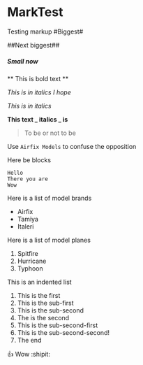 # MarkTest
Testing markup
#Biggest#

##Next biggest##

##### Small now 

** This is bold text **

*This is in italics I hope*

 *This is in italics*

**This text _ italics _ is**

> To be or not to be

Use `Airfix Models` to confuse the opposition

Here be blocks 
```
Hello
There you are
Wow 
```

Here is a list of model brands

- Airfix
- Tamiya
- Italeri

Here is a list of model planes

1. Spitfire
2. Hurricane
3. Typhoon

This is an indented list 
1. This is the first
  1. This is the sub-first
  2. This is the sub-second
2. The is the second
  1. This is the sub-second-first
  2. This is the sub-second-second!
3. The end

:+1: Wow :shipit:

